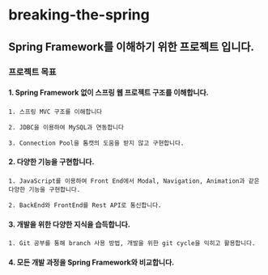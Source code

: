 # breaking-the-spring


## Spring Framework를 이해하기 위한 프로젝트 입니다.




### 프로젝트 목표

#### 1. Spring Framework 없이 스프링 웹 프로젝트 구조를 이해합니다.

    1. 스프링 MVC 구조를 이해합니다
    
    2. JDBC을 이용하여 MySQL과 연동합니다
    
    3. Connection Pool을 톰캣의 도움을 받지 않고 구현합니다.
    
#### 2. 다양한 기능을 구현합니다.

    1. JavaScript를 이용하여 Front End에서 Modal, Navigation, Animation과 같은 다양한 기능을 구현합니다.
    
    2. BackEnd와 FrontEnd를 Rest API로 통신합니다.
    
#### 3. 개발을 위한 다양한 지식을 습득합니다.

    1. Git 공부를 통해 branch 사용 방법, 개발을 위한 git cycle을 익히고 활용합니다.
    
#### 4. 모든 개발 과정을 Spring Framework와 비교합니다.
